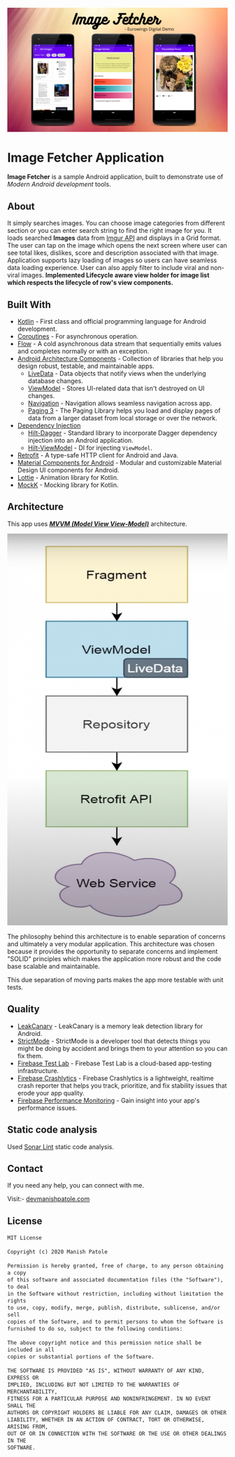 ![photo](media/image_fetcher.png)

# Image Fetcher Application


**Image Fetcher** is a sample Android application, built to demonstrate use of *Modern Android development* tools.



## About
It simply searches images. You can choose image categories from different section or you can enter search string to find the right image for you. It loads searched **Images** data from [Imgur API](https://apidocs.imgur.com/?version=latest) and displays in a Grid format.
The user can tap on the image which opens the next screen where user can see total likes, dislikes, score and description associated with that image.
Application supports lazy loading of images so users can have seamless data loading experience. User can also apply filter to include viral and non-viral images.
**Implemented Lifecycle aware view holder for image list which respects the lifecycle of row's view components.**


## Built With 
- [Kotlin](https://kotlinlang.org/) - First class and official programming language for Android development.
- [Coroutines](https://kotlinlang.org/docs/reference/coroutines-overview.html) - For asynchronous operation.
- [Flow](https://kotlin.github.io/kotlinx.coroutines/kotlinx-coroutines-core/kotlinx.coroutines.flow/-flow/) - A cold asynchronous data stream that sequentially emits values and completes normally or with an exception.
- [Android Architecture Components](https://developer.android.com/topic/libraries/architecture) - Collection of libraries that help you design robust, testable, and maintainable apps.
    - [LiveData](https://developer.android.com/topic/libraries/architecture/livedata) - Data objects that notify views when the underlying database changes.
    - [ViewModel](https://developer.android.com/topic/libraries/architecture/viewmodel) - Stores UI-related data that isn't destroyed on UI changes.
    - [Navigation](https://developer.android.com/guide/navigation) - Navigation allows seamless navigation across app.
    - [Paging 3](https://developer.android.com/topic/libraries/architecture/paging/v3-overview) - The Paging Library helps you load and display pages of data from a larger dataset from local storage or over the network.
- [Dependency Injection](https://developer.android.com/training/dependency-injection) 
    - [Hilt-Dagger](https://dagger.dev/hilt/) - Standard library to incorporate Dagger dependency injection into an Android application.
    - [Hilt-ViewModel](https://developer.android.com/training/dependency-injection/hilt-jetpack) - DI for injecting `ViewModel`.
- [Retrofit](https://square.github.io/retrofit/) - A type-safe HTTP client for Android and Java.
- [Material Components for Android](https://github.com/material-components/material-components-android) - Modular and customizable Material Design UI components for Android.
- [Lottie](https://airbnb.io/lottie/#/) - Animation library for Kotlin.
- [MockK](https://mockk.io/) - Mocking library for Kotlin.



## Architecture
This app uses [***MVVM (Model View View-Model)***](https://developer.android.com/jetpack/docs/guide#recommended-app-arch) architecture.

![photo](media/arch.png)

The philosophy behind this architecture is to enable separation of concerns and ultimately a very modular application.
This architecture was chosen because it provides the opportunity to separate concerns and implement "SOLID" principles which makes the application more robust and the code base scalable and maintainable.

This due separation of moving parts makes the app more testable with unit tests.


## Quality 
- [LeakCanary](https://square.github.io/leakcanary/) - LeakCanary is a memory leak detection library for Android.
- [StrictMode](https://developer.android.com/reference/android/os/StrictMode) - StrictMode is a developer tool that detects things you might be doing by accident and brings them to your attention so you can fix them.
- [Firebase Test Lab](https://firebase.google.com/docs/test-lab) - Firebase Test Lab is a cloud-based app-testing infrastructure.
- [Firebase Crashlytics](https://firebase.google.com/docs/crashlytics) - Firebase Crashlytics is a lightweight, realtime crash reporter that helps you track, prioritize, and fix stability issues that erode your app quality.
- [Firebase Performance Monitoring](https://firebase.google.com/docs/perf-mon) - Gain insight into your app's performance issues.

## Static code analysis
Used [Sonar Lint](https://www.sonarlint.org/) static code analysis.


## Contact
If you need any help, you can connect with me.

Visit:- [devmanishpatole.com](https://www.devmanishpatole.com/)

## License

```
MIT License

Copyright (c) 2020 Manish Patole

Permission is hereby granted, free of charge, to any person obtaining a copy
of this software and associated documentation files (the "Software"), to deal
in the Software without restriction, including without limitation the rights
to use, copy, modify, merge, publish, distribute, sublicense, and/or sell
copies of the Software, and to permit persons to whom the Software is
furnished to do so, subject to the following conditions:

The above copyright notice and this permission notice shall be included in all
copies or substantial portions of the Software.

THE SOFTWARE IS PROVIDED "AS IS", WITHOUT WARRANTY OF ANY KIND, EXPRESS OR
IMPLIED, INCLUDING BUT NOT LIMITED TO THE WARRANTIES OF MERCHANTABILITY,
FITNESS FOR A PARTICULAR PURPOSE AND NONINFRINGEMENT. IN NO EVENT SHALL THE
AUTHORS OR COPYRIGHT HOLDERS BE LIABLE FOR ANY CLAIM, DAMAGES OR OTHER
LIABILITY, WHETHER IN AN ACTION OF CONTRACT, TORT OR OTHERWISE, ARISING FROM,
OUT OF OR IN CONNECTION WITH THE SOFTWARE OR THE USE OR OTHER DEALINGS IN THE
SOFTWARE.
```
